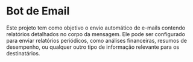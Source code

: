 
<h1>Bot de Email</h1>

<p>Este projeto tem como objetivo o envio automático de e-mails contendo relatórios detalhados no corpo da mensagem. Ele pode ser configurado para enviar relatórios periódicos, como análises financeiras, resumos de desempenho, ou qualquer outro tipo de informação relevante para os destinatários.</p>

